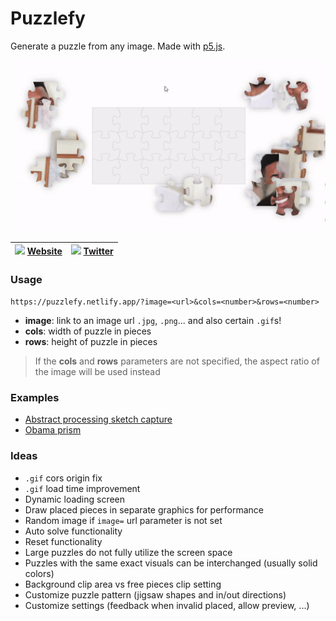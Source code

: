 # Puzzlefy
Generate a puzzle from any image. Made with [p5.js](https://p5js.org/).

![](demo.gif)

|<img src=https://github.com/Rush/Font-Awesome-SVG-PNG/blob/master/black/svg/globe.svg height=14> [Website](https://puzzlefy.netlify.app) | <img src=https://github.com/Rush/Font-Awesome-SVG-PNG/blob/master/black/svg/twitter.svg height=14> [Twitter](https://twitter.com/Puzzle_fy)|
|---|---|

### Usage
`https://puzzlefy.netlify.app/?image=<url>&cols=<number>&rows=<number>`
- **image**: link to an image url `.jpg`, `.png`... and also certain `.gif`s!
- **cols**: width of puzzle in pieces
- **rows**: height of puzzle in pieces

> If the **cols** and **rows** parameters are not specified, the aspect ratio of the image will be used instead

### Examples
- [Abstract processing sketch capture](https://puzzlefy.netlify.app/?image=https://media.discordapp.net/attachments/216616558301151232/902992543376101386/sdfgh3453634.png&cols=5&rows=4)
- [Obama prism](https://puzzlefy.netlify.app/?image=https://c.tenor.com/1g50P-G_JicAAAAC/obama-triangle.gif&cols=4&rows=4)

### Ideas
* `.gif` cors origin fix
* `.gif` load time improvement
* Dynamic loading screen
* Draw placed pieces in separate graphics for performance
* Random image if `image=` url parameter is not set
* Auto solve functionality
* Reset functionality
* Large puzzles do not fully utilize the screen space
* Puzzles with the same exact visuals can be interchanged (usually solid colors)
* Background clip area vs free pieces clip setting
* Customize puzzle pattern (jigsaw shapes and in/out directions)
* Customize settings (feedback when invalid placed, allow preview, ...)
